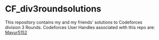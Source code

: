 # CF_div3roundsolutions
This repository contains my and my friends' solutions to Codeforces division 3 Rounds.
Codeforces User Handles associated with this repo are:
[Mayur5152]([https://pages.github.com/](https://codeforces.com/profile/Mayur5152))
